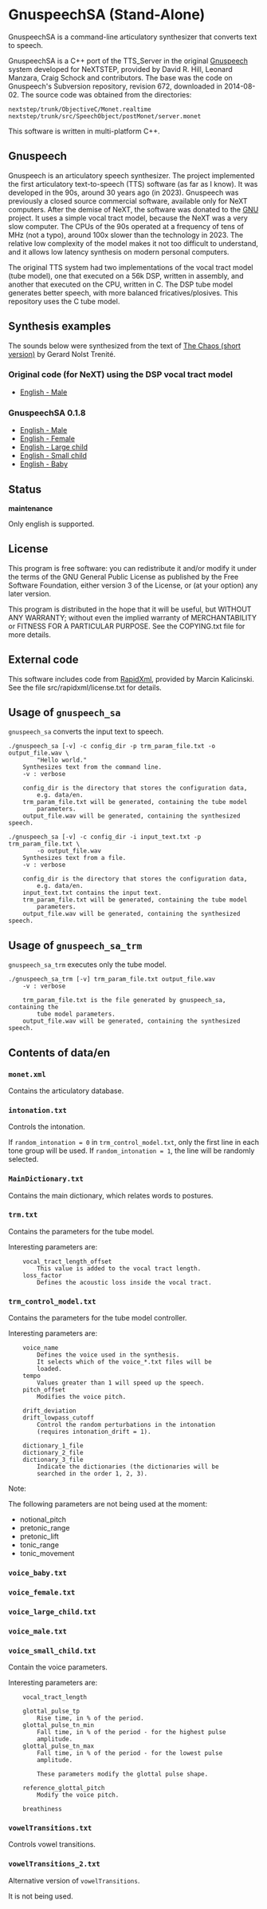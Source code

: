 
# GnuspeechSA (Stand-Alone)

GnuspeechSA is a command-line articulatory synthesizer that converts text
to speech.

GnuspeechSA is a C++ port of the TTS_Server in the original [Gnuspeech][]
system developed for NeXTSTEP, provided by David R. Hill, Leonard Manzara,
Craig Schock and contributors.
The base was the code on Gnuspeech's Subversion repository, revision 672,
downloaded in 2014-08-02. The source code was obtained from the directories:

    nextstep/trunk/ObjectiveC/Monet.realtime
    nextstep/trunk/src/SpeechObject/postMonet/server.monet

This software is written in multi-platform C++.

[Gnuspeech]: https://www.gnu.org/software/gnuspeech/

## Gnuspeech

Gnuspeech is an articulatory speech synthesizer. The project implemented the
first articulatory text-to-speech (TTS) software (as far as I know).
It was developed in the 90s, around 30 years ago (in 2023).
Gnuspeech was previously a closed source commercial software, available only
for NeXT computers. After the demise of NeXT, the software was donated to
the [GNU][] project. It uses a simple vocal tract model, because the NeXT was a
very slow computer. The CPUs of the 90s operated at a frequency of tens of MHz
(not a typo), around 100x slower than the technology in 2023. The relative low
complexity of the model makes it not too difficult to understand, and it allows
low latency synthesis on modern personal computers.

[GNU]: https://www.gnu.org

The original TTS system had two implementations of the vocal tract model
(tube model), one that executed on a 56k DSP, written in assembly, and another
that executed on the CPU, written in C. The DSP tube model generates better
speech, with more balanced fricatives/plosives. This repository uses the C
tube model.

## Synthesis examples

The sounds below were synthesized from the text of
[The Chaos (short version)](the_chaos.txt) by Gerard Nolst Trenité.

### Original code (for NeXT) using the DSP vocal tract model

- [English - Male](sound/trillium_tts-the_chaos.mp3)

### GnuspeechSA 0.1.8

- [English - Male       ](sound/gnuspeech_sa-0.1.8-english_male-the_chaos.mp3)
- [English - Female     ](sound/gnuspeech_sa-0.1.8-english_female-the_chaos.mp3)
- [English - Large child](sound/gnuspeech_sa-0.1.8-english_large_child-the_chaos.mp3)
- [English - Small child](sound/gnuspeech_sa-0.1.8-english_small_child-the_chaos.mp3)
- [English - Baby       ](sound/gnuspeech_sa-0.1.8-english_baby-the_chaos.mp3)

## Status

**maintenance**

Only english is supported.

## License

This program is free software: you can redistribute it and/or modify
it under the terms of the GNU General Public License as published by
the Free Software Foundation, either version 3 of the License, or
(at your option) any later version.

This program is distributed in the hope that it will be useful,
but WITHOUT ANY WARRANTY; without even the implied warranty of
MERCHANTABILITY or FITNESS FOR A PARTICULAR PURPOSE. See the
COPYING.txt file for more details.

## External code

This software includes code from [RapidXml][], provided by Marcin Kalicinski.
See the file src/rapidxml/license.txt for details.

[RapidXml]: https://rapidxml.sourceforge.net/

## Usage of `gnuspeech_sa`

`gnuspeech_sa` converts the input text to speech.

    ./gnuspeech_sa [-v] -c config_dir -p trm_param_file.txt -o output_file.wav \
            "Hello world."
        Synthesizes text from the command line.
        -v : verbose

        config_dir is the directory that stores the configuration data,
            e.g. data/en.
        trm_param_file.txt will be generated, containing the tube model
            parameters.
        output_file.wav will be generated, containing the synthesized speech.

    ./gnuspeech_sa [-v] -c config_dir -i input_text.txt -p trm_param_file.txt \
            -o output_file.wav
        Synthesizes text from a file.
        -v : verbose

        config_dir is the directory that stores the configuration data,
            e.g. data/en.
        input_text.txt contains the input text.
        trm_param_file.txt will be generated, containing the tube model
            parameters.
        output_file.wav will be generated, containing the synthesized speech.

## Usage of `gnuspeech_sa_trm`

`gnuspeech_sa_trm` executes only the tube model.

    ./gnuspeech_sa_trm [-v] trm_param_file.txt output_file.wav
        -v : verbose

        trm_param_file.txt is the file generated by gnuspeech_sa, containing the
            tube model parameters.
        output_file.wav will be generated, containing the synthesized speech.

## Contents of data/en

### `monet.xml`

Contains the articulatory database.

### `intonation.txt`

Controls the intonation.

If `random_intonation = 0` in `trm_control_model.txt`, only the first
line in each tone group will be used. If `random_intonation = 1`, the
line will be randomly selected.

### `MainDictionary.txt`

Contains the main dictionary, which relates words to postures.

### `trm.txt`

Contains the parameters for the tube model.

Interesting parameters are:

        vocal_tract_length_offset
            This value is added to the vocal tract length.
        loss_factor
            Defines the acoustic loss inside the vocal tract.

### `trm_control_model.txt`

Contains the parameters for the tube model controller.

Interesting parameters are:

        voice_name
            Defines the voice used in the synthesis.
            It selects which of the voice_*.txt files will be
            loaded.
        tempo
            Values greater than 1 will speed up the speech.
        pitch_offset
            Modifies the voice pitch.

        drift_deviation
        drift_lowpass_cutoff
            Control the random perturbations in the intonation
            (requires intonation_drift = 1).

        dictionary_1_file
        dictionary_2_file
        dictionary_3_file
            Indicate the dictionaries (the dictionaries will be
            searched in the order 1, 2, 3).

Note:

The following parameters are not being used at the moment:

- notional_pitch
- pretonic_range
- pretonic_lift
- tonic_range
- tonic_movement

### `voice_baby.txt`

### `voice_female.txt`

### `voice_large_child.txt`

### `voice_male.txt`

### `voice_small_child.txt`

Contain the voice parameters.

Interesting parameters are:

        vocal_tract_length

        glottal_pulse_tp
            Rise time, in % of the period.
        glottal_pulse_tn_min
            Fall time, in % of the period - for the highest pulse
            amplitude.
        glottal_pulse_tn_max
            Fall time, in % of the period - for the lowest pulse
            amplitude.

            These parameters modify the glottal pulse shape.

        reference_glottal_pitch
            Modify the voice pitch.

        breathiness

### `vowelTransitions.txt`

Controls vowel transitions.

### `vowelTransitions_2.txt`

Alternative version of `vowelTransitions`.

It is not being used.
